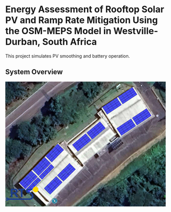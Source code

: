 # Energy Assessment of Rooftop Solar PV and Ramp Rate Mitigation Using the OSM-MEPS Model in Westville-Durban, South Africa
This project simulates PV smoothing and battery operation.

## System Overview

![PV Smoothing Illustration](rts.png)
